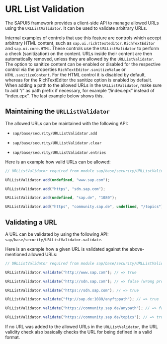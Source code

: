 <!-- loio91f3768f6f4d1014b6dd926db0e91070 -->

# URL List Validation

The SAPUI5 framework provides a client-side API to manage allowed URLs using the `URLListValidator`. It can be used to validate arbitrary URLs.

Internal examples of controls that use this feature are controls which accept arbitrary HTML content, such as `sap.ui.richttexteditor.RichTextEditor` and `sap.ui.core.HTML`. These controls use the `URLListValidator` to perform a check \(sanitization\) on the content. URLs inside their content are then automatically removed, unless they are allowed by the `URLListValidator`. The option to sanitize content can be enabled or disabled for the respective control via the properties `RichTextEditor.sanitizeValue` or `HTML.sanitizeContent`. For the HTML control it is disabled by default, whereas for the RichTextEditor the sanitize option is enabled by default. When adding a path to the allowed URLs in the `URLListValidator`, make sure to add “/” as path prefix if necessary, for example “/index.epx” instead of “index.epx”. The last example below shows this.



<a name="loio91f3768f6f4d1014b6dd926db0e91070__section_16EB929B857E45C2B245F2E97E9E5E8D"/>

## Maintaining the `URLListValidator`

The allowed URLs can be maintained with the following API:

-   `sap/base/security/URLListValidator.add` 

-   `sap/base/security/URLListValidator.clear` 

-   `sap/base/security/URLListValidator.entries` 


Here is an example how valid URLs can be allowed:

```js
// URLListValidator required from module sap/base/security/URLListValidator

URLListValidator.add(undefined, "www.sap.com");

URLListValidator.add("https", "sdn.sap.com");

URLListValidator.add(undefined, "sap.de", "1080");

URLListValidator.add("https", "community.sap.de", undefined, "/topics");
```



<a name="loio91f3768f6f4d1014b6dd926db0e91070__section_D3F15D5E106B41C0A037A91D5EAD13DC"/>

## Validating a URL

A URL can be validated by using the following API: `sap/base/security/URLListValidator.validate`.

Here is an example how a given URL is validated against the above-mentioned allowed URLs:

```js
// URLListValidator required from module sap/base/security/URLListValidator

URLListValidator.validate("http://www.sap.com"); // => true

URLListValidator.validate("http://sdn.sap.com"); // => false (wrong protocol)

URLListValidator.validate("https://sdn.sap.com"); // => true

URLListValidator.validate("ftp://sap.de:1080/anyftppath"); // => true

URLListValidator.validate("https://community.sap.de/anypath"); // => false (wrong path)

URLListValidator.validate("https://community.sap.de/topics"); // => true
```

If no URL was added to the allowed URLs in the `URLListValidator`, the URL validity check also basically checks the URL for being defined in a valid format.


